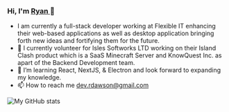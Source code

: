 ### Hi, I'm <a href="https://www.linkedin.com/in/ryan-dawson-558123192/"> Ryan </a> 👋

- I am currently a full-stack developer working at Flexible IT enhancing their web-based applications as well as desktop application bringing forth new ideas and fortifying them for the future.
- 👀 I currently volunteer for Isles Softworks LTD working on their Island Clash product which is a SaaS Minecraft Server and KnowQuest Inc. as apart of the Backend Development team.
- 🌱 I’m learning React, NextJS, & Electron and look forward to expanding my knowledge.
- 📫 How to reach me dev.rdawson@gmail.com

![My GitHub stats](https://github-readme-stats.vercel.app/api?username=rydaws&count_private=true)

<!---
rydaws/rydaws is a ✨ special ✨ repository because its `README.md` (this file) appears on your GitHub profile.
You can click the Preview link to take a look at your changes.
--->
